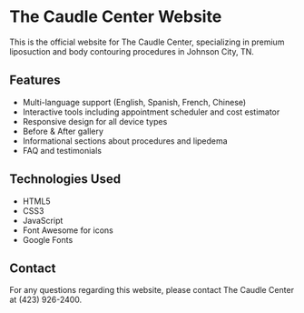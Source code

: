 # The Caudle Center Website

This is the official website for The Caudle Center, specializing in premium liposuction and body contouring procedures in Johnson City, TN.

## Features

- Multi-language support (English, Spanish, French, Chinese)
- Interactive tools including appointment scheduler and cost estimator
- Responsive design for all device types
- Before & After gallery
- Informational sections about procedures and lipedema
- FAQ and testimonials

## Technologies Used

- HTML5
- CSS3
- JavaScript
- Font Awesome for icons
- Google Fonts

## Contact

For any questions regarding this website, please contact The Caudle Center at (423) 926-2400. 